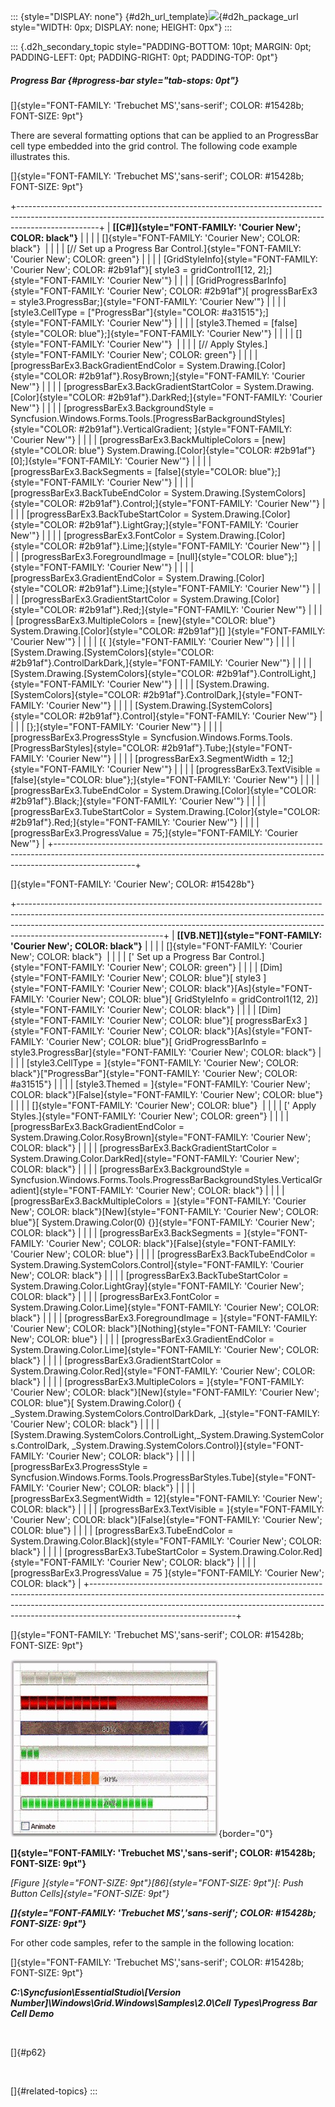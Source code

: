 ::: {style="DISPLAY: none"}
[](ms-xhelp:///?Id=d2h_url_template){#d2h_url_template}![](!package_url!){#d2h_package_url style="WIDTH: 0px; DISPLAY: none; HEIGHT: 0px"}
:::

::: {.d2h_secondary_topic style="PADDING-BOTTOM: 10pt; MARGIN: 0pt; PADDING-LEFT: 0pt; PADDING-RIGHT: 0pt; PADDING-TOP: 0pt"}
##### Progress Bar {#progress-bar style="tab-stops: 0pt"}

[]{style="FONT-FAMILY: 'Trebuchet MS','sans-serif'; COLOR: #15428b; FONT-SIZE: 9pt"} 

There are several formatting options that can be applied to an ProgressBar cell type embedded into the grid control. The following code example illustrates this.

[]{style="FONT-FAMILY: 'Trebuchet MS','sans-serif'; COLOR: #15428b; FONT-SIZE: 9pt"} 

+--------------------------------------------------------------------------------------------------------------------------------------------------------------------------------+
| **[\[C#\]]{style="FONT-FAMILY: 'Courier New'; COLOR: black"}**                                                                                                                 |
|                                                                                                                                                                                |
| []{style="FONT-FAMILY: 'Courier New'; COLOR: black"}                                                                                                                           |
|                                                                                                                                                                                |
| [// Set up a Progress Bar Control.]{style="FONT-FAMILY: 'Courier New'; COLOR: green"}                                                                                          |
|                                                                                                                                                                                |
| [GridStyleInfo]{style="FONT-FAMILY: 'Courier New'; COLOR: #2b91af"}[ style3 = gridControl1\[12, 2\];]{style="FONT-FAMILY: 'Courier New'"}                                      |
|                                                                                                                                                                                |
| [GridProgressBarInfo]{style="FONT-FAMILY: 'Courier New'; COLOR: #2b91af"}[ progressBarEx3 = style3.ProgressBar;]{style="FONT-FAMILY: 'Courier New'"}                           |
|                                                                                                                                                                                |
| [style3.CellType = [\"ProgressBar\"]{style="COLOR: #a31515"};]{style="FONT-FAMILY: 'Courier New'"}                                                                             |
|                                                                                                                                                                                |
| [style3.Themed = [false]{style="COLOR: blue"};]{style="FONT-FAMILY: 'Courier New'"}                                                                                            |
|                                                                                                                                                                                |
| []{style="FONT-FAMILY: 'Courier New'"}                                                                                                                                         |
|                                                                                                                                                                                |
| [// Apply Styles.]{style="FONT-FAMILY: 'Courier New'; COLOR: green"}                                                                                                           |
|                                                                                                                                                                                |
| [progressBarEx3.BackGradientEndColor = System.Drawing.[Color]{style="COLOR: #2b91af"}.RosyBrown;]{style="FONT-FAMILY: 'Courier New'"}                                          |
|                                                                                                                                                                                |
| [progressBarEx3.BackGradientStartColor = System.Drawing.[Color]{style="COLOR: #2b91af"}.DarkRed;]{style="FONT-FAMILY: 'Courier New'"}                                          |
|                                                                                                                                                                                |
| [progressBarEx3.BackgroundStyle = Syncfusion.Windows.Forms.Tools.[ProgressBarBackgroundStyles]{style="COLOR: #2b91af"}.VerticalGradient; ]{style="FONT-FAMILY: 'Courier New'"} |
|                                                                                                                                                                                |
| [progressBarEx3.BackMultipleColors = [new]{style="COLOR: blue"} System.Drawing.[Color]{style="COLOR: #2b91af"}\[0\];]{style="FONT-FAMILY: 'Courier New'"}                      |
|                                                                                                                                                                                |
| [progressBarEx3.BackSegments = [false]{style="COLOR: blue"};]{style="FONT-FAMILY: 'Courier New'"}                                                                              |
|                                                                                                                                                                                |
| [progressBarEx3.BackTubeEndColor = System.Drawing.[SystemColors]{style="COLOR: #2b91af"}.Control;]{style="FONT-FAMILY: 'Courier New'"}                                         |
|                                                                                                                                                                                |
| [progressBarEx3.BackTubeStartColor = System.Drawing.[Color]{style="COLOR: #2b91af"}.LightGray;]{style="FONT-FAMILY: 'Courier New'"}                                            |
|                                                                                                                                                                                |
| [progressBarEx3.FontColor = System.Drawing.[Color]{style="COLOR: #2b91af"}.Lime;]{style="FONT-FAMILY: 'Courier New'"}                                                          |
|                                                                                                                                                                                |
| [progressBarEx3.ForegroundImage = [null]{style="COLOR: blue"};]{style="FONT-FAMILY: 'Courier New'"}                                                                            |
|                                                                                                                                                                                |
| [progressBarEx3.GradientEndColor = System.Drawing.[Color]{style="COLOR: #2b91af"}.Lime;]{style="FONT-FAMILY: 'Courier New'"}                                                   |
|                                                                                                                                                                                |
| [progressBarEx3.GradientStartColor = System.Drawing.[Color]{style="COLOR: #2b91af"}.Red;]{style="FONT-FAMILY: 'Courier New'"}                                                  |
|                                                                                                                                                                                |
| [progressBarEx3.MultipleColors = [new]{style="COLOR: blue"} System.Drawing.[Color]{style="COLOR: #2b91af"}\[\] ]{style="FONT-FAMILY: 'Courier New'"}                           |
|                                                                                                                                                                                |
| [{ ]{style="FONT-FAMILY: 'Courier New'"}                                                                                                                                       |
|                                                                                                                                                                                |
| [System.Drawing.[SystemColors]{style="COLOR: #2b91af"}.ControlDarkDark,]{style="FONT-FAMILY: 'Courier New'"}                                                                   |
|                                                                                                                                                                                |
| [System.Drawing.[SystemColors]{style="COLOR: #2b91af"}.ControlLight,]{style="FONT-FAMILY: 'Courier New'"}                                                                      |
|                                                                                                                                                                                |
| [System.Drawing.[SystemColors]{style="COLOR: #2b91af"}.ControlDark,]{style="FONT-FAMILY: 'Courier New'"}                                                                       |
|                                                                                                                                                                                |
| [System.Drawing.[SystemColors]{style="COLOR: #2b91af"}.Control]{style="FONT-FAMILY: 'Courier New'"}                                                                            |
|                                                                                                                                                                                |
| [};]{style="FONT-FAMILY: 'Courier New'"}                                                                                                                                       |
|                                                                                                                                                                                |
| [progressBarEx3.ProgressStyle = Syncfusion.Windows.Forms.Tools.[ProgressBarStyles]{style="COLOR: #2b91af"}.Tube;]{style="FONT-FAMILY: 'Courier New'"}                          |
|                                                                                                                                                                                |
| [progressBarEx3.SegmentWidth = 12;]{style="FONT-FAMILY: 'Courier New'"}                                                                                                        |
|                                                                                                                                                                                |
| [progressBarEx3.TextVisible = [false]{style="COLOR: blue"};]{style="FONT-FAMILY: 'Courier New'"}                                                                               |
|                                                                                                                                                                                |
| [progressBarEx3.TubeEndColor = System.Drawing.[Color]{style="COLOR: #2b91af"}.Black;]{style="FONT-FAMILY: 'Courier New'"}                                                      |
|                                                                                                                                                                                |
| [progressBarEx3.TubeStartColor = System.Drawing.[Color]{style="COLOR: #2b91af"}.Red;]{style="FONT-FAMILY: 'Courier New'"}                                                      |
|                                                                                                                                                                                |
| [progressBarEx3.ProgressValue = 75;]{style="FONT-FAMILY: 'Courier New'"}                                                                                                       |
+--------------------------------------------------------------------------------------------------------------------------------------------------------------------------------+

[]{style="FONT-FAMILY: 'Courier New'; COLOR: #15428b"} 

+------------------------------------------------------------------------------------------------------------------------------------------------------------------------------------------------------------------------------------------------------------------------------+
| **[\[VB.NET\]]{style="FONT-FAMILY: 'Courier New'; COLOR: black"}**                                                                                                                                                                                                           |
|                                                                                                                                                                                                                                                                              |
| []{style="FONT-FAMILY: 'Courier New'; COLOR: black"}                                                                                                                                                                                                                         |
|                                                                                                                                                                                                                                                                              |
| [\' Set up a Progress Bar Control.]{style="FONT-FAMILY: 'Courier New'; COLOR: green"}                                                                                                                                                                                        |
|                                                                                                                                                                                                                                                                              |
| [Dim]{style="FONT-FAMILY: 'Courier New'; COLOR: blue"}[ style3 ]{style="FONT-FAMILY: 'Courier New'; COLOR: black"}[As]{style="FONT-FAMILY: 'Courier New'; COLOR: blue"}[ GridStyleInfo = gridControl1(12, 2)]{style="FONT-FAMILY: 'Courier New'; COLOR: black"}              |
|                                                                                                                                                                                                                                                                              |
| [Dim]{style="FONT-FAMILY: 'Courier New'; COLOR: blue"}[ progressBarEx3 ]{style="FONT-FAMILY: 'Courier New'; COLOR: black"}[As]{style="FONT-FAMILY: 'Courier New'; COLOR: blue"}[ GridProgressBarInfo = style3.ProgressBar]{style="FONT-FAMILY: 'Courier New'; COLOR: black"} |
|                                                                                                                                                                                                                                                                              |
| [style3.CellType = ]{style="FONT-FAMILY: 'Courier New'; COLOR: black"}[\"ProgressBar\"]{style="FONT-FAMILY: 'Courier New'; COLOR: #a31515"}                                                                                                                                  |
|                                                                                                                                                                                                                                                                              |
| [style3.Themed = ]{style="FONT-FAMILY: 'Courier New'; COLOR: black"}[False]{style="FONT-FAMILY: 'Courier New'; COLOR: blue"}                                                                                                                                                 |
|                                                                                                                                                                                                                                                                              |
| []{style="FONT-FAMILY: 'Courier New'; COLOR: blue"}                                                                                                                                                                                                                          |
|                                                                                                                                                                                                                                                                              |
| [\' Apply Styles.]{style="FONT-FAMILY: 'Courier New'; COLOR: green"}                                                                                                                                                                                                         |
|                                                                                                                                                                                                                                                                              |
| [progressBarEx3.BackGradientEndColor = System.Drawing.Color.RosyBrown]{style="FONT-FAMILY: 'Courier New'; COLOR: black"}                                                                                                                                                     |
|                                                                                                                                                                                                                                                                              |
| [progressBarEx3.BackGradientStartColor = System.Drawing.Color.DarkRed]{style="FONT-FAMILY: 'Courier New'; COLOR: black"}                                                                                                                                                     |
|                                                                                                                                                                                                                                                                              |
| [progressBarEx3.BackgroundStyle = Syncfusion.Windows.Forms.Tools.ProgressBarBackgroundStyles.VerticalGradient]{style="FONT-FAMILY: 'Courier New'; COLOR: black"}                                                                                                             |
|                                                                                                                                                                                                                                                                              |
| [progressBarEx3.BackMultipleColors = ]{style="FONT-FAMILY: 'Courier New'; COLOR: black"}[New]{style="FONT-FAMILY: 'Courier New'; COLOR: blue"}[ System.Drawing.Color(0) {}]{style="FONT-FAMILY: 'Courier New'; COLOR: black"}                                                |
|                                                                                                                                                                                                                                                                              |
| [progressBarEx3.BackSegments = ]{style="FONT-FAMILY: 'Courier New'; COLOR: black"}[False]{style="FONT-FAMILY: 'Courier New'; COLOR: blue"}                                                                                                                                   |
|                                                                                                                                                                                                                                                                              |
| [progressBarEx3.BackTubeEndColor = System.Drawing.SystemColors.Control]{style="FONT-FAMILY: 'Courier New'; COLOR: black"}                                                                                                                                                    |
|                                                                                                                                                                                                                                                                              |
| [progressBarEx3.BackTubeStartColor = System.Drawing.Color.LightGray]{style="FONT-FAMILY: 'Courier New'; COLOR: black"}                                                                                                                                                       |
|                                                                                                                                                                                                                                                                              |
| [progressBarEx3.FontColor = System.Drawing.Color.Lime]{style="FONT-FAMILY: 'Courier New'; COLOR: black"}                                                                                                                                                                     |
|                                                                                                                                                                                                                                                                              |
| [progressBarEx3.ForegroundImage = ]{style="FONT-FAMILY: 'Courier New'; COLOR: black"}[Nothing]{style="FONT-FAMILY: 'Courier New'; COLOR: blue"}                                                                                                                              |
|                                                                                                                                                                                                                                                                              |
| [progressBarEx3.GradientEndColor = System.Drawing.Color.Lime]{style="FONT-FAMILY: 'Courier New'; COLOR: black"}                                                                                                                                                              |
|                                                                                                                                                                                                                                                                              |
| [progressBarEx3.GradientStartColor = System.Drawing.Color.Red]{style="FONT-FAMILY: 'Courier New'; COLOR: black"}                                                                                                                                                             |
|                                                                                                                                                                                                                                                                              |
| [progressBarEx3.MultipleColors = ]{style="FONT-FAMILY: 'Courier New'; COLOR: black"}[New]{style="FONT-FAMILY: 'Courier New'; COLOR: blue"}[ System.Drawing.Color() { \_System.Drawing.SystemColors.ControlDarkDark, \_]{style="FONT-FAMILY: 'Courier New'; COLOR: black"}    |
|                                                                                                                                                                                                                                                                              |
| [System.Drawing.SystemColors.ControlLight,\_System.Drawing.SystemColors.ControlDark, \_System.Drawing.SystemColors.Control}]{style="FONT-FAMILY: 'Courier New'; COLOR: black"}                                                                                               |
|                                                                                                                                                                                                                                                                              |
| [progressBarEx3.ProgressStyle = Syncfusion.Windows.Forms.Tools.ProgressBarStyles.Tube]{style="FONT-FAMILY: 'Courier New'; COLOR: black"}                                                                                                                                     |
|                                                                                                                                                                                                                                                                              |
| [progressBarEx3.SegmentWidth = 12]{style="FONT-FAMILY: 'Courier New'; COLOR: black"}                                                                                                                                                                                         |
|                                                                                                                                                                                                                                                                              |
| [progressBarEx3.TextVisible = ]{style="FONT-FAMILY: 'Courier New'; COLOR: black"}[False]{style="FONT-FAMILY: 'Courier New'; COLOR: blue"}                                                                                                                                    |
|                                                                                                                                                                                                                                                                              |
| [progressBarEx3.TubeEndColor = System.Drawing.Color.Black]{style="FONT-FAMILY: 'Courier New'; COLOR: black"}                                                                                                                                                                 |
|                                                                                                                                                                                                                                                                              |
| [progressBarEx3.TubeStartColor = System.Drawing.Color.Red]{style="FONT-FAMILY: 'Courier New'; COLOR: black"}                                                                                                                                                                 |
|                                                                                                                                                                                                                                                                              |
| [progressBarEx3.ProgressValue = 75 ]{style="FONT-FAMILY: 'Courier New'; COLOR: black"}                                                                                                                                                                                       |
+------------------------------------------------------------------------------------------------------------------------------------------------------------------------------------------------------------------------------------------------------------------------------+

[]{style="FONT-FAMILY: 'Trebuchet MS','sans-serif'; COLOR: #15428b; FONT-SIZE: 9pt"} 

![](ImagesExt/image91_92.jpg){border="0"}

**[]{style="FONT-FAMILY: 'Trebuchet MS','sans-serif'; COLOR: #15428b; FONT-SIZE: 9pt"}** 

*[Figure ]{style="FONT-SIZE: 9pt"}[86]{style="FONT-SIZE: 9pt"}[: Push Button Cells]{style="FONT-SIZE: 9pt"}*

***[]{style="FONT-FAMILY: 'Trebuchet MS','sans-serif'; COLOR: #15428b; FONT-SIZE: 9pt"}*** 

For other code samples, refer to the sample in the following location:

[]{style="FONT-FAMILY: 'Trebuchet MS','sans-serif'; COLOR: #15428b; FONT-SIZE: 9pt"} 

***C:\\Syncfusion\\EssentialStudio\\\[Version Number\]\\Windows\\Grid.Windows\\Samples\\2.0\\Cell Types\\Progress Bar Cell Demo***

 

[]{#p62} 

 

[]{#related-topics}
:::
